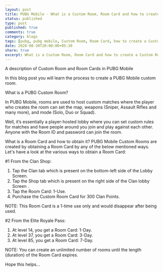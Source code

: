 ```yaml
---
layout: post
title: PUBG Mobile - What is a Custom Room, Room Card and how to create a Custom Room?
status: published
type: post
published: true
comments: true
category: blogs
tags: [pubg, pubg mobile, Custom Room, Room Card, how to create a Custom Room, create custom room, tier1, tier2, tier2, customs]
date: 2020-08-30T20:00:00+05:30
share: true
excerpt: What is a Custom Room, Room Card and how to create a Custom Room?
---
```


A description of Custom Room and Room Cards in PUBG Mobile

In this blog post you will learn the process to create a PUBG Mobile custom room.

What is a PUBG Custom Room?

In PUBG Mobile, rooms are used to host custom matches where the player who creates the room can set the map, weapons (Sniper, Assault Rifles and many more), and mode (Solo, Duo or Squad).

Well, it’s essentially a player-hosted lobby where you can set custom rules for matches and have people around you join and play against each other. Anyone with the Room ID and password can join the room.

What is a Room Card and how to obtain it?
PUBG Mobile Custom Rooms are created by obtaining a Room Card by any of the below mentioned ways. Let's have a look at the various ways to obtain a Room Card:

#1 From the Clan Shop:

1. Tap the Clan tab which is present on the bottom-left side of the Lobby Screen.
2. Tap the Shop tab which is present on the right side of the Clan lobby Screen .
3. Tap the Room Card: 1-Use.
4. Purchase the Custom Room Card for 300 Clan Points.

NOTE: This Room Card is a 1-time use only and would disappear after being used.

#2 From the Elite Royale Pass:

1. At level 14, you get a Room Card: 1-Day.
2. At level 37, you get a Room Card: 3-Day.
3. At level 85, you get a Room Card: 7-Day.

NOTE: You can create an unlimited number of rooms until the length (duration) of the Room Card expires.

Hope this helps...